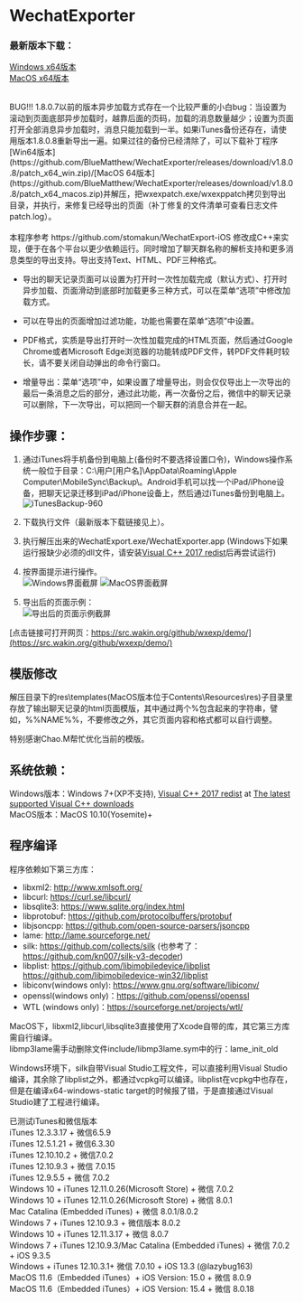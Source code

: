 # WechatExporter
  
### 最新版本下载：  
[Windows x64版本](https://github.com/BlueMatthew/WechatExporter/releases/download/v1.9.5.13/v1.9.5.13-x64-win.zip)   
[MacOS x64版本](https://github.com/BlueMatthew/WechatExporter/releases/download/v1.9.5.13/v1.9.5.13-x64-macos.zip)
  
<br />  
BUG!!! 1.8.0.7以前的版本异步加载方式存在一个比较严重的小白bug：当设置为滚动到页面底部异步加载时，越靠后面的页码，加载的消息数量越少；设置为页面打开全部消息异步加载时，消息只能加载到一半。如果iTunes备份还存在，请使用版本1.8.0.8重新导出一遍。如果过往的备份已经清除了，可以下载补丁程序[Win64版本] (https://github.com/BlueMatthew/WechatExporter/releases/download/v1.8.0.8/patch_x64_win.zip)/[MacOS 64版本](https://github.com/BlueMatthew/WechatExporter/releases/download/v1.8.0.8/patch_x64_macos.zip)并解压，把wxexpatch.exe/wxexppatch拷贝到导出目录，并执行，来修复已经导出的页面（补丁修复的文件清单可查看日志文件 patch.log）。    
<br /><br />  
本程序参考 https://github.com/stomakun/WechatExport-iOS 修改成C++来实现，便于在各个平台以更少依赖运行。同时增加了聊天群名称的解析支持和更多消息类型的导出支持。导出支持Text、HTML、PDF三种格式。  
  
- 导出的聊天记录页面可以设置为打开时一次性加载完成（默认方式）、打开时异步加载、页面滑动到底部时加载更多三种方式，可以在菜单“选项”中修改加载方式。  

- 可以在导出的页面增加过滤功能，功能也需要在菜单“选项”中设置。
   
- PDF格式，实质是导出打开时一次性加载完成的HTML页面，然后通过Google Chrome或者Microsoft Edge浏览器的功能转成PDF文件，转PDF文件耗时较长，请不要关闭自动弹出的命令行窗口。  
  
- 增量导出：菜单“选项”中，如果设置了增量导出，则会仅仅导出上一次导出的最后一条消息之后的部分，通过此功能，再一次备份之后，微信中的聊天记录可以删除，下一次导出，可以把同一个聊天群的消息合并在一起。  
  
## 操作步骤：
1. 通过iTunes将手机备份到电脑上(备份时不要选择设置口令)，Windows操作系统一般位于目录：C:\用户[用户名]\AppData\Roaming\Apple Computer\MobileSync\Backup\。Android手机可以找一个iPad/iPhone设备，把聊天记录迁移到iPad/iPhone设备上，然后通过iTunes备份到电脑上。
![iTunesBackup-960](https://user-images.githubusercontent.com/37573096/125906418-090d4ac8-a2ba-4a26-9db2-c6dbed4b0a3c.png)
  
2. 下载执行文件（最新版本下载链接见上）。

3. 执行解压出来的WechatExport.exe/WechatExporter.app (Windows下如果运行报缺少必须的dll文件，请安装[Visual C++ 2017 redist](https://aka.ms/vs/16/release/vc_redist.x64.exe)后再尝试运行)

4. 按界面提示进行操作。  
![Windows界面截屏](https://src.wakin.org/github/wxexp/screenshots/win.png) ![MacOS界面截屏](https://src.wakin.org/github/wxexp/screenshots/mac.png###)

5. 导出后的页面示例：  
![导出后的页面示例截屏](https://src.wakin.org/github/wxexp/demo/demo.png)
  
[点击链接可打开网页：https://src.wakin.org/github/wxexp/demo/](https://src.wakin.org/github/wxexp/demo/)

## 模版修改
解压目录下的res\templates(MacOS版本位于Contents\Resources\res)子目录里存放了输出聊天记录的html页面模版，其中通过两个%包含起来的字符串，譬如，%%NAME%%，不要修改之外，其它页面内容和格式都可以自行调整。  
  
特别感谢Chao.M帮忙优化当前的模版。  
  
## 系统依赖：
Windows版本：Windows 7+(XP不支持), [Visual C++ 2017 redist](https://aka.ms/vs/16/release/vc_redist.x64.exe) at [The latest supported Visual C++ downloads](https://support.microsoft.com/en-us/help/2977003/the-latest-supported-visual-c-downloads)  
MacOS版本：MacOS 10.10(Yosemite)+


## 程序编译
程序依赖如下第三方库：
- libxml2: http://www.xmlsoft.org/  
- libcurl: https://curl.se/libcurl/  
- libsqlite3: https://www.sqlite.org/index.html   
- libprotobuf: https://github.com/protocolbuffers/protobuf  
- libjsoncpp: https://github.com/open-source-parsers/jsoncpp  
- lame: http://lame.sourceforge.net/ 
- silk: https://github.com/collects/silk (也参考了： https://github.com/kn007/silk-v3-decoder)  
- libplist: https://github.com/libimobiledevice/libplist  https://github.com/libimobiledevice-win32/libplist  
- libiconv(windows only): https://www.gnu.org/software/libiconv/  
- openssl(windows only)：https://github.com/openssl/openssl   
- WTL (windows only)：https://sourceforge.net/projects/wtl/  

MacOS下，libxml2,libcurl,libsqlite3直接使用了Xcode自带的库，其它第三方库需自行编译。  
libmp3lame需手动删除文件include/libmp3lame.sym中的行：lame_init_old  

Windows环境下，silk自带Visual Studio工程文件，可以直接利用Visual Studio编译，其余除了libplist之外，都通过vcpkg可以编译。libplist在vcpkg中也存在，但是在编译x64-windows-static target的时候报了错，于是直接通过Visual Studio建了工程进行编译。

  
已测试iTunes和微信版本  
iTunes 12.3.3.17 + 微信6.5.9  
iTunes 12.5.1.21 + 微信6.3.30  
iTunes 12.10.10.2 + 微信7.0.2  
iTunes 12.10.9.3 + 微信 7.0.15  
iTunes 12.9.5.5 + 微信 7.0.2  
Windows 10 + iTunes 12.11.0.26(Microsoft Store) + 微信 7.0.2  
Windows 10 + iTunes 12.11.0.26(Microsoft Store) + 微信 8.0.1  
Mac Catalina (Embedded iTunes) + 微信 8.0.1/8.0.2  
Windows 7 + iTunes 12.10.9.3 + 微信版本 8.0.2  
Windows 10 + iTunes 12.11.3.17 + 微信 8.0.7  
Windows 7 + iTunes 12.10.9.3/Mac Catalina (Embedded iTunes) + 微信 7.0.2 + iOS 9.3.5  
Windows + iTunes 12.10.3.1+ 微信 7.0.10 + iOS 13.3 (@lazybug163)  
MacOS 11.6（Embedded iTunes）+ iOS Version: 15.0 + 微信 8.0.9  
MacOS 11.6（Embedded iTunes）+ iOS Version: 15.4 + 微信 8.0.18  
